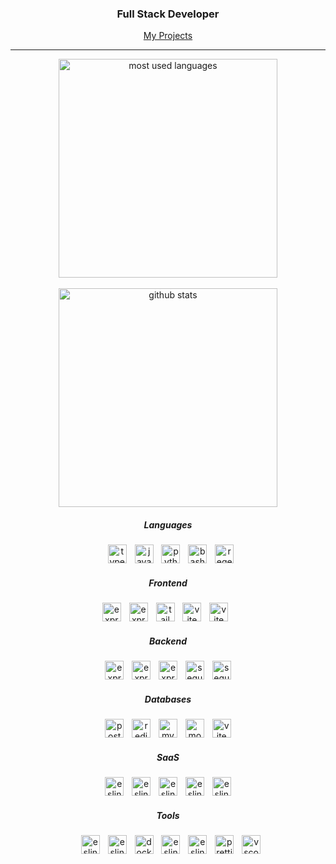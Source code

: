 <div align="center">
<h3>Full Stack Developer</h3>

[My Projects](https://williamguinaudie.com/my-projects)

  <hr/>
<div>
<img src="https://github-readme-stats.vercel.app/api/top-langs?username=neohuncho&show_icons=true&locale=en&layout=compact&theme=chartreuse-dark&exclude_repo=my-portfolio-old" alt="most used languages" width="350" />
<br>
<br>
<img  src="https://github-readme-stats.vercel.app/api?username=neohuncho&show_icons=true&locale=en&theme=chartreuse-dark" alt="github stats" width="350" />
</div>
  <div>
    <h5>Languages</h5>
    <img width="5" />
    <img src="https://skillicons.dev/icons?i=ts" height="30" alt="typescript logo"  />
    <img width="5" />
    <img src="https://skillicons.dev/icons?i=js" height="30" alt="javascript logo"  />
    <img width="5" />
    <img src="https://skillicons.dev/icons?i=py" height="30" alt="python logo"  />
    <img width="5" />
    <img src="https://skillicons.dev/icons?i=bash" height="30" alt="bash logo"  />
    <img width="5" />
    <img src="https://skillicons.dev/icons?i=regex" height="30" alt="regex logo"  />
  </div>
  <div>
    <h5>Frontend</h5>
        <img src="https://skillicons.dev/icons?i=react" height="30" alt="express logo"  />
    <img width="5" />
     <img src="https://skillicons.dev/icons?i=next" height="30" alt="express logo"  />
    <img width="5" />
    <img src="https://cdn.simpleicons.org/tailwindcss/06B6D4" height="30" alt="tailwindcss logo"  />
    <img width="5" />
    <img src="https://skillicons.dev/icons?i=vite" height="30" alt="vite logo"  />
    <img width="5" />
    <img src="https://skillicons.dev/icons?i=redux" height="30" alt="vite logo"  />
    <img width="5" />
  </div>
   <div>
    <h5>Backend</h5>
    <img src="https://skillicons.dev/icons?i=nodejs" height="30" alt="express logo"  />
    <img width="5" />
    <img src="https://skillicons.dev/icons?i=prisma" height="30" alt="express logo"  />
    <img width="5" />
    <img src="https://skillicons.dev/icons?i=express" height="30" alt="express logo"  />
    <img width="5" />
    <img src="https://cdn.jsdelivr.net/gh/devicons/devicon/icons/sequelize/sequelize-original.svg" height="30" alt="sequelize logo"  />
    <img width="5" />
    <img src="https://skillicons.dev/icons?i=kubernetes" height="30" alt="sequelize logo"  />
  </div>
  <div>
    <h5>Databases</h5>
    <img src="https://cdn.jsdelivr.net/gh/devicons/devicon/icons/postgresql/postgresql-original.svg" height="30" alt="postgresql logo"  />
    <img width="5" />
    <img src="https://cdn.jsdelivr.net/gh/devicons/devicon/icons/redis/redis-original.svg" height="30" alt="redis logo"  />
    <img width="5" />
    <img src="https://cdn.jsdelivr.net/gh/devicons/devicon/icons/mysql/mysql-original.svg" height="30" alt="mysql logo"  />
    <img width="5" />
    <img src="https://cdn.simpleicons.org/mongodb/47A248" height="30" alt="mongodb logo"  />
      <img width="5" />
      <img src="https://skillicons.dev/icons?i=planetscale" height="30" alt="vite logo"  />
  </div>
  <div>
    <h5>SaaS</h5>
     <img src="https://skillicons.dev/icons?i=vercel" height="30" alt="eslint logo"  />
    <img width="5" />
     <img src="https://skillicons.dev/icons?i=gcp" height="30" alt="eslint logo"  /> 
    <img width="5" />
     <img src="https://skillicons.dev/icons?i=aws" height="30" alt="eslint logo"  /> 
    <img width="5" />
     <img src="https://skillicons.dev/icons?i=firebase" height="30" alt="eslint logo"  /> 
    <img width="5" />
     <img src="https://skillicons.dev/icons?i=netlify" height="30" alt="eslint logo"  /> 
  </div>
  <div>
    <h5>Tools</h5>
    <img width="5" />
    <img src="https://skillicons.dev/icons?i=sentry" height="30" alt="eslint logo"  />
    <img width="5" />
    <img src="https://skillicons.dev/icons?i=jest" height="30" alt="eslint logo"  />
    <img width="5" />
      <img src="https://skillicons.dev/icons?i=docker" height="30" alt="docker logo"  />
    <img width="5" />
    <img src="https://skillicons.dev/icons?i=cloudflare" height="30" alt="eslint logo"  />
    <img width="5" />
    <img src="https://cdn.jsdelivr.net/gh/devicons/devicon/icons/eslint/eslint-original.svg" height="30" alt="eslint logo"  />
    <img width="5" />
    <img src="https://github.com/kibotrel/kibotrel/assets/45034541/35dc9106-f040-4951-8503-13ab7ba17043" height="30" alt="prettier logo"  />
    <img width="5" />
    <img src="https://cdn.simpleicons.org/visualstudiocode/007ACC" height="30" alt="vscode logo"  />
</div>
</div>

